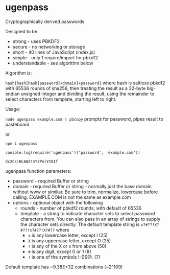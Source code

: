 # ugenpass
Cryptographically derived passwords.

Designed to be:

* strong - uses PBKDF2
* secure - no networking or storage
* short - 40 lines of JavaScript (index.js)
* simple - only 1 require/import for pbkdf2
* understandable - see algorithm below

Algorithm is:

`hash[hash[hash[password]+domain]+password]` where hash is saltless pbkdf2 with 65536 rounds of sha256, then treating the result as a 32-byte big-endian unsigned integer and dividing the result, using the remainder to select characters from template, starting left to right.

Usage:

`node ugenpass example.com | pbcopy`
prompts for password, pipes result to pasteboard

or

`npm i ugenpass`

```
console.log(require('ugenpass')('password', 'example.com'))
```

`dc2Cs!HL6WZ!mY3Pm(YI8If`

ugenpass function parameters:

* password - required Buffer or string
* domain - required Buffer or string - normally just the base domain without www or similiar. Be sure to trim, normalize, lowercase before calling. EXAMPLE.COM is not the same as example.com
* options - optional object with the following
  * rounds - number of pbkdf2 rounds, with default of 65536
  * template - a string to indicate character sets to select password characters from. You can also pass in an array of strings to supply the character sets directly. The default template string is `x?#??!X?#??!x?#??!X?#??` where
    * `x` is any lowercase letter, except l (25)
    * `X` is any uppercase letter, except O (25)
    * `?` is any of the X or x from above (50)
    * `#` is any digit, except 0 or 1 (8)
    * `!` is one of the symbols !-()$@. (7)

Default template has ~9.38E+32 combinations (~2^109)